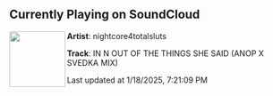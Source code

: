 ## Currently Playing on SoundCloud

[<img align="left" width="100" src="https://i1.sndcdn.com/artworks-Frfu3ntxdJMWOZFf-2YigVg-t500x500.jpg">](https://soundcloud.com/nightcore4totalsluts/in-n-out-of-the-things-she-said-anop-x-svedka-mix?in=saxurn/sets/cop-a-zip/)

**Artist**: nightcore4totalsluts 

**Track**: IN N OUT OF THE THINGS SHE SAID (ANOP X SVEDKA MIX)

Last updated at 1/18/2025, 7:21:09 PM
